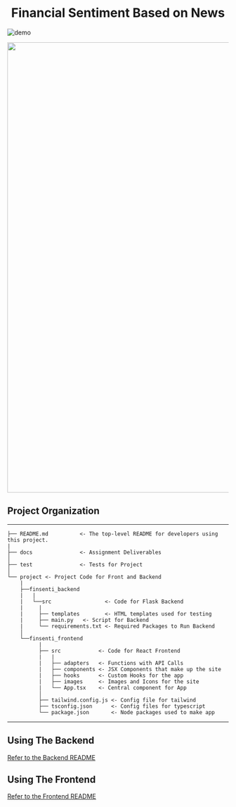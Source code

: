
<h1 align="center">
  <a>Financial Sentiment Based on News</a>
</h1>


![demo](https://github.com/moon1ock/FinancialSentiment/blob/main/readme_support/demo.gif?raw=true)


<img src="https://github.com/moon1ock/FinancialSentiment/blob/main/readme_support/demo.gif?raw=true" width="1024"/>







<h2>
  Project Organization
</h2>

------------

    ├── README.md          <- The top-level README for developers using this project.
    |
    ├── docs               <- Assignment Deliverables          
    │
    ├── test               <- Tests for Project           
    │
    └── project <- Project Code for Front and Backend
        |
        ├──finsenti_backend
        |   |
        |   └──src                 <- Code for Flask Backend
        |     |
        |     ├── templates        <- HTML templates used for testing
        |     ├── main.py   <- Script for Backend
        |     └── requirements.txt <- Required Packages to Run Backend
        │
        └──finsenti_frontend     
              |
              ├── src            <- Code for React Frontend
              |   |
              |   ├── adapters   <- Functions with API Calls
              |   ├── components <- JSX Components that make up the site
              |   ├── hooks      <- Custom Hooks for the app
              |   ├── images     <- Images and Icons for the site
              |   └── App.tsx    <- Central component for App
              │
              ├── tailwind.config.js <- Config file for tailwind
              ├── tsconfig.json      <- Config files for typescript
              └── package.json       <- Node packages used to make app
   

--------

<h2>
  Using The Backend
</h2>

[Refer to the Backend README](https://github.com/moon1ock/FinancialSentiment/blob/main/project/finsenti_backend/README.md)

<h2>
  Using The Frontend
</h2>

[Refer to the Frontend README](https://github.com/moon1ock/FinancialSentiment/blob/main/project/finsenti_frontend/README.md)
